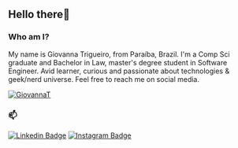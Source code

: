 ## Hello there👋

### Who am I?

My name is Giovanna Trigueiro, from Paraíba, Brazil. I'm a Comp Sci graduate and Bachelor in Law, master's degree student in Software Engineer. Avid learner, curious and passionate about technologies & geek/nerd universe. Feel free to reach me on social media.

[![GiovannaT](https://github-readme-stats.vercel.app/api?username=giovannat&theme=onedark)](https://github.com/anuraghazra/github-readme-stats)

### 📫 
[![Linkedin Badge](https://img.shields.io/badge/-LinkedIn-bb1853?style=flat-square&logo=Linkedin&logoColor=white&link=https://www.linkedin.com/in/giovannatrigueiro/)](https://www.linkedin.com/in/giovannatrigueiro/)
[![Instagram Badge](https://img.shields.io/badge/-Instagram-bb1853?style=flat-square&logo=Instagram&logoColor=white&link=https://www.instagram.com/giitrigueiro/)](https://www.instagram.com/giitrigueiro/)




